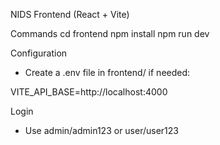 NIDS Frontend (React + Vite)

Commands
cd frontend
npm install
npm run dev

Configuration
- Create a .env file in frontend/ if needed:

VITE_API_BASE=http://localhost:4000

Login
- Use admin/admin123 or user/user123


